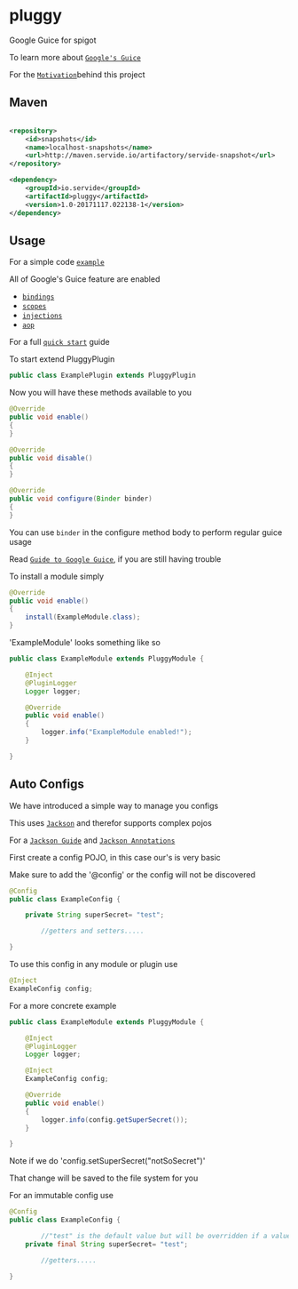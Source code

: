 # pluggy

Google Guice for spigot

To learn more about [`Google's Guice`](https://github.com/google/guice)

For the [`Motivation`](https://github.com/google/guice/wiki/Motivation)behind this project

## Maven

```xml

<repository>
    <id>snapshots</id>
    <name>localhost-snapshots</name>
    <url>http://maven.servide.io/artifactory/servide-snapshot</url>
</repository>

<dependency>
    <groupId>io.servide</groupId>
    <artifactId>pluggy</artifactId>
    <version>1.0-20171117.022138-1</version>
</dependency>
```

## Usage

For a simple code [`example`](https://github.com/servide/pluggy/tree/master/PluggyExample)

All of Google's Guice feature are enabled

* [`bindings`](https://github.com/google/guice/wiki/Bindings)
* [`scopes`](https://github.com/google/guice/wiki/Scopes)
* [`injections`](https://github.com/google/guice/wiki/Injections)
* [`aop`](https://github.com/google/guice/wiki/AOP)

For a full [`quick start`](https://github.com/google/guice/wiki/GettingStarted) guide

To start extend PluggyPlugin

```java
public class ExamplePlugin extends PluggyPlugin
```

Now you will have these methods available to you

```java
@Override
public void enable()
{
}

@Override
public void disable()
{
}

@Override
public void configure(Binder binder)
{
}
```

You can use `binder` in the configure method body to perform regular guice usage

Read [`Guide to Google Guice`](http://www.baeldung.com/guice), if you are still having trouble

To install a module simply 

```java
@Override
public void enable()
{
    install(ExampleModule.class);
}
```

'ExampleModule' looks something like so

```java
public class ExampleModule extends PluggyModule {

	@Inject
	@PluginLogger
	Logger logger;

	@Override
	public void enable()
	{
		logger.info("ExampleModule enabled!");
	}

}
```

## Auto Configs

We have introduced a simple way to manage you configs

This uses [`Jackson`](https://github.com/FasterXML/jackson) and therefor supports complex pojos

For a [`Jackson Guide`](http://www.baeldung.com/jackson-object-mapper-tutorial) and [`Jackson Annotations`](http://www.baeldung.com/jackson-annotations)

First create a config POJO, in this case our's is very basic

Make sure to add the '@config' or the config will not be discovered

```java
@Config
public class ExampleConfig {

	private String superSecret= "test";

        //getters and setters.....

}
```

To use this config in any module or plugin use

```java
@Inject
ExampleConfig config;
```

For a more concrete example

```java
public class ExampleModule extends PluggyModule {

	@Inject
	@PluginLogger
	Logger logger;

	@Inject
	ExampleConfig config;

	@Override
	public void enable()
	{
		logger.info(config.getSuperSecret());
	}

}
```

Note if we do 'config.setSuperSecret("notSoSecret")'

That change will be saved to the file system for you

For an immutable config use

```java
@Config
public class ExampleConfig {

        //"test" is the default value but will be overridden if a value is found in the yml file
	private final String superSecret= "test";

        //getters.....

}
```
